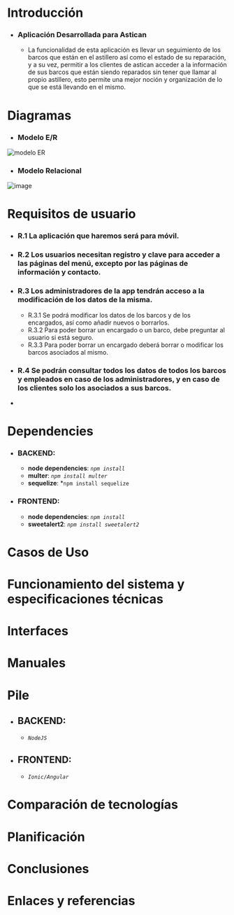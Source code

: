 # Introducción

- ### Aplicación Desarrollada para Astican
  
  -  La funcionalidad de esta aplicación es llevar un seguimiento de los barcos que están en el astillero  así como el estado de su reparación, y a su vez, permitir a los clientes de astican acceder a la información de sus barcos que están siendo reparados sin tener que llamar al propio astillero, esto permite una mejor noción y organización de lo que se está llevando en el mismo.

# Diagramas

- ### Modelo E/R

![modelo ER](https://user-images.githubusercontent.com/91074521/146035687-314e1592-9c1f-4655-8798-fb1df192a4c6.png)

- ### Modelo Relacional

![image](https://user-images.githubusercontent.com/91074521/146031289-3fef568d-48fd-4b03-a40c-a52fc3b4af9d.png)

# Requisitos de usuario

- ### R.1 La aplicación que haremos será para móvil.
- ### R.2 Los usuarios necesitan registro y clave para acceder a las páginas del menú, excepto por las páginas de información y contacto.
- ### R.3 Los administradores de la app tendrán acceso a la modificación de los datos de la misma.
  - R.3.1 Se podrá modificar los datos de los barcos y de los encargados, así como añadir nuevos o borrarlos.
  - R.3.2 Para poder borrar un encargado o un barco, debe preguntar al usuario si está seguro.
  - R.3.3 Para poder borrar un encargado deberá borrar o modificar los barcos asociados al mismo.
 - ### R.4 Se podrán consultar todos los datos de todos los barcos y empleados en caso de los administradores, y en caso de los clientes solo los asociados a sus barcos.
 -  

# Dependencies

- ### BACKEND:

  - **node dependencies**: *```npm install```*
  - **multer**: *```npm install multer```*
  - **sequelize**: *```npm install sequelize```

- ### FRONTEND:
  - **node dependencies**: *```npm install```*
  - **sweetalert2**: *```npm install sweetalert2```*

# Casos de Uso

# Funcionamiento del sistema y especificaciones técnicas

# Interfaces

# Manuales

# Pile

- ## BACKEND: 

  - *```NodeJS```*

- ## FRONTEND: 
 
  - *```Ionic/Angular```*

# Comparación de tecnologías

# Planificación

# Conclusiones

# Enlaces y referencias
